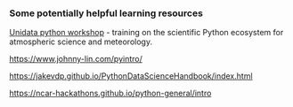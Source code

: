 ### Some potentially helpful learning resources

[Unidata python workshop](https://unidata.github.io/python-training/workshop/workshop-intro/) - training on the scientific Python ecosystem for atmospheric science and meteorology.

https://www.johnny-lin.com/pyintro/

https://jakevdp.github.io/PythonDataScienceHandbook/index.html

https://ncar-hackathons.github.io/python-general/intro
